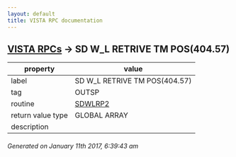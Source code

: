 ```yaml
---
layout: default
title: VISTA RPC documentation
---
```




## [VISTA RPCs](TableOfContent.md) &#8594; SD W_L RETRIVE TM POS(404.57) 

 property | value 
--- | --- 
 label | SD W_L RETRIVE TM POS(404.57)
 tag | OUTSP
 routine | [SDWLRP2](http://code.osehra.org/dox/Routine_SDWLRP2_source.html)
 return value type | GLOBAL ARRAY
 description | 




 ###### Generated on January 11th 2017, 6:39:43 am